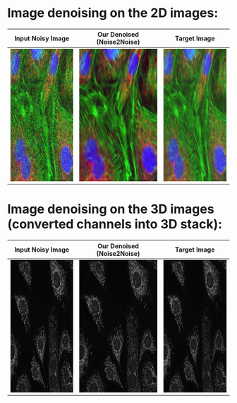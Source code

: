 # Image denoising on the 2D images:


Input Noisy Image          | Our Denoised (Noise2Noise)| Target Image 		         |	
:-------------------------:|:-------------------------:|:-------------------------:|
<img src="2D_images/Raw_Images/WideField_BPAE_raw_rgb_new1.png" width="300" height="300" />   | <img src="2D_images/Image_Denoising_results/WideField_BPAE_denoised_rgb_new1.png" width="300" height="300" />  | <img src="2D_images/Target(ground_truth)_Images/WideField_BPAE_gt_rgb_new1.png" width="300" height="300" />  | 

# Image denoising on the 3D images (converted channels into 3D stack):


Input Noisy Image          | Our Denoised (Noise2Noise)| Target Image 		         |	
:-------------------------:|:-------------------------:|:-------------------------:|
<img src="3D_images/Raw_Images/3D_volume_raw_stack1_8bit.gif" width="300" height="300" />  | <img src="3D_images/Image_Denoising_results/3D_volume_denoised_stack1_8bit.gif" width="300" height="300" /> | <img src="3D_images/Target(ground_truth)_Images/3D_volume_gt_stack1_8bit.gif" width="300" height="300" />  | 
